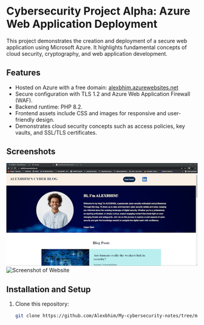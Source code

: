 # Cybersecurity Project Alpha: Azure Web Application Deployment

This project demonstrates the creation and deployment of a secure web application using Microsoft Azure. It highlights fundamental concepts of cloud security, cryptography, and web application development.

## Features
- Hosted on Azure with a free domain: [alexbhim.azurewebsites.net](https://alexbhim.azurewebsites.net/)
- Secure configuration with TLS 1.2 and Azure Web Application Firewall (WAF).
- Backend runtime: PHP 8.2.
- Frontend assets include CSS and images for responsive and user-friendly design.
- Demonstrates cloud security concepts such as access policies, key vaults, and SSL/TLS certificates.

## Screenshots
![Screenshot of Website](Screenshots/website-homepage.png)  
![Screenshot of Website](/Screenshots/website-homepage2.png)  


## Installation and Setup
1. Clone this repository:
   ```bash
   git clone https://github.com/Alexbhim/My-cybersecurity-notes/tree/main/ProJect%20Alpha
